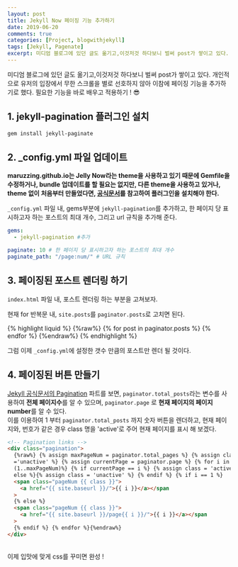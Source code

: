 ```yaml
---
layout: post
title: Jekyll Now 페이징 기능 추가하기
date: 2019-06-20
comments: true
categories: [Project, blogwithjekyll]
tags: [Jekyll, Pagenate]
excerpt: 미디엄 블로그에 있던 글도 옮기고,이것저것 하다보니 벌써 post가 쌓이고 있다. 개인적으로 유저의 입장에서 무한 스크롤을 별로 선호하지 않아 이참에 페이징 기능을 추가하기로 했다. 필요한 기능을 바로 배우고 적용하기 ! 😎
---
```


미디엄 블로그에 있던 글도 옮기고,이것저것 하다보니 벌써 post가 쌓이고 있다. 개인적으로 유저의 입장에서 무한 스크롤을 별로 선호하지 않아 이참에 페이징 기능을 추가하기로 했다. 필요한 기능을 바로 배우고 적용하기 ! 😎

## 1. jekyll-pagination 플러그인 설치

```bash
gem install jekyll-paginate
```

## 2. \_config.yml 파일 업데이트

**maruzzing.github.io는 Jelly Now라는 theme을 사용하고 있기 때문에 Gemfile을 수정하거나, bundle 업데이트를 할 필요는 없지만,
다른 theme을 사용하고 있거나, theme 없이 처음부터 만들었다면, [공식문서](https://jekyllrb.com/docs/plugins/installation/)를 참고하여 플러그인을 설치해야 한다.**

`_config.yml` 파일 내, gems부분에 `jekyll-pagination`를 추가하고, 한 페이지 당 표시하고자 하는 포스트의 최대 개수, 그리고 url 규칙을 추가해 준다.

```yml
gems:
  - jekyll-pagination #추가

paginate: 10 # 한 페이지 당 표시하고자 하는 포스트의 최대 개수
paginate_path: "/page:num/" # URL 규칙
```

## 3. 페이징된 포스트 렌더링 하기

`index.html` 파일 내, 포스트 렌더링 하는 부분을 고쳐보자.

현재 for 반복문 내, `site.posts`를 `paginator.posts`로 고치면 된다.

{% highlight liquid %}
{%raw%} {% for post in paginator.posts %} {% endfor %} {%endraw%}
{% endhighlight %}

그럼 이제 `_config.yml`에 설정한 갯수 만큼의 포스트만 렌더 될 것이다.

## 4. 페이징된 버튼 만들기

[Jekyll 공식문서의 Pagination](https://jekyllrb.com/docs/pagination/) 파트를 보면, `paginator.total_posts`라는 변수를 사용하여 **전체 페이지수**를 알 수 있으며, `paginator.page` 로 **현재 페이지의 페이지 number**를 알 수 있다.<br>
이를 이용하여 1 부터 `paginator.total_posts` 까지 숫자 버튼을 렌더하고, 현재 페이지와, 번호가 같은 경우 class 명을 'active'로 주어 현재 페이지를 표시 해 보겠다.

```html
<!-- Pagination links -->
<div class="pagination">
  {%raw%} {% assign maxPageNum = paginator.total_pages %} {% assign class
  ='unactive' %} {% assign currentPage = paginator.page %} {% for i in
  (1..maxPageNum)%} {% if currentPage == i %} {% assign class = 'active' %}{%
  else %}{% assign class = 'unactive' %} {% endif %} {% if i == 1 %}
  <span class="pageNum {{ class }}">
    <a href="{{ site.baseurl }}/">{{ i }}</a></span
  >
  {% else %}
  <span class="pageNum {{ class }}">
    <a href="{{ site.baseurl }}/page{{ i }}/">{{ i }}</a></span
  >
  {% endif %} {% endfor %}{%endraw%}
</div>
```

<br>
이제 입맛에 맞게 css를 꾸미면 완성 !
